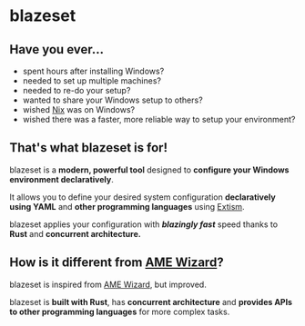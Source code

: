 # blazeset

## Have you ever...
- spent hours after installing Windows?
- needed to set up multiple machines?
- needed to re-do your setup?
- wanted to share your Windows setup to others?
- wished [Nix](https://nixos.org/) was on Windows?
- wished there was a faster, more reliable way to setup your environment?

## That's what blazeset is for!
blazeset is a **modern, powerful tool** designed to **configure your Windows environment declaratively**.

It allows you to define your desired system configuration **declaratively using YAML** and **other programming languages** using [Extism](https://extism.org/).

blazeset applies your configuration with ***blazingly fast*** speed thanks to **Rust** and **concurrent architecture.**

## How is it different from [AME Wizard](https://ameliorated.io/)?
blazeset is inspired from [AME Wizard](https://ameliorated.io/), but improved.

blazeset is **built with Rust**, has **concurrent architecture** and **provides APIs to other programming languages** for more complex tasks.

